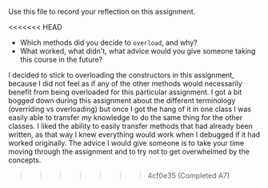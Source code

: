 Use this file to record your reflection on this assignment.

<<<<<<< HEAD
- Which methods did you decide to `overload`, and why?
- What worked, what didn't, what advice would you give someone taking this course in the future?

I decided to stick to overloading the constructors in this assignment, because I did not feel as if any of the other methods would necessarily benefit from being overloaded for this particular assignment. I got a bit bogged down during this assignment about the different terminology (overriding vs overloading) but once I got the hang of it in one class I was easily able to transfer my knowledge to do the same thing for the other classes. I liked the ability to easily transfer methods that had already been written, as that way I knew everything would work when I debugged if it had worked originally. The advice I would give someone is to take your time moving through the assignment and to try not to get overwhelmed by the concepts.
>>>>>>> 4cf0e35 (Completed A7)
